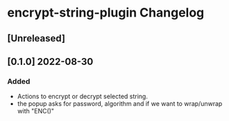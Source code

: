 <!-- Keep a Changelog guide -> https://keepachangelog.com -->

# encrypt-string-plugin Changelog

## [Unreleased]

## [0.1.0] 2022-08-30
### Added
- Actions to encrypt or decrypt selected string.
- the popup asks for password, algorithm and if we want to wrap/unwrap with "ENC()"
